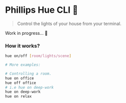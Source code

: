 # Phillips Hue CLI 🚧

> Control the lights of your house from your terminal.

Work in progress... 🚧

### How it works?

```bash
hue on/off [room/lights/scene]

# More examples:

# Controlling a room.
hue on office
hue off office
# i.e hue on deep-work
hue on deep-work
hue on relax
```
